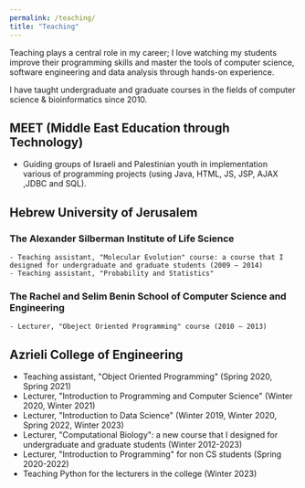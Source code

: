 ```yaml
---
permalink: /teaching/
title: "Teaching"
---
```


Teaching plays a central role in my career; I love watching my students improve their
programming skills and master the tools of computer science, software engineering and data analysis through hands-on
experience.

I have taught undergraduate and graduate courses in the fields of computer science & bioinformatics since 2010.

## MEET (Middle East Education through Technology)
   - Guiding groups of Israeli and Palestinian youth in implementation various of programming projects (using Java, HTML, JS, JSP, AJAX ,JDBC and SQL).

## Hebrew University of Jerusalem
   ### The Alexander Silberman Institute of Life Science
    - Teaching assistant, "Molecular Evolution" course: a course that I designed for undergraduate and graduate students (2009 – 2014)
    - Teaching assistant, "Probability and Statistics" 
   ### The Rachel and Selim Benin School of Computer Science and Engineering 
    - Lecturer, "Obeject Oriented Programming" course (2010 – 2013)

## Azrieli College of Engineering
  - Teaching assistant, "Object Oriented Programming" (Spring 2020, Spring 2021)
  - Lecturer, "Introduction to Programming and Computer Science" (Winter 2020, Winter 2021)
  - Lecturer, "Introduction to Data Science" (Winter 2019, Winter 2020, Spring 2022, Winter 2023)
  - Lecturer, "Computational Biology": a new course that I designed for undergraduate and graduate students (Winter 2012-2023)
  - Lecturer, "Introduction to Programming" for non CS students (Spring 2020-2022)
  - Teaching Python for the lecturers in the college (Winter 2023)

